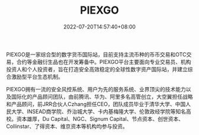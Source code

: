 ﻿---
weight: 
title: "PIEXGO"
description: "PIEXGO是一家综合型的数字货币…"
date: 2022-07-20T14:57:40+08:00
lastmod: 2022-07-20T14:57:40+08:00
draft: false
authors: ["Simon"]
featuredImage: "piexgo.jpg"
link: "https://www.piexgo.com/"
tags: ["交易所","PIEXGO"]
categories: ["navigation"]
navigation: ["交易所"]
lightgallery: true
toc: true
pinned: false
recommend: false
recommend1: false
---
PIEXGO是一家综合型的数字货币国际站，目前支持主流币种的币币交易和OTC交易，合约等金融衍生品也在开发筹备中。PIEXGO平台主要面向专业交易员、机构投资人和个人投资者，旨在打造安全高效稳定的全球性数字资产国际站，并建立综合激励型平台生态机制。

PIEXGO拥有一流的安全风控系统、用户为先的服务系统、业界顶尖的技术能力以及国际化的产品顾问团队，由前腾讯、华为、阿里多名高管创立，大空翼担任战略和产品顾问，前JRR合伙人Czhang担任CEO，团队成员毕业于清华大学、中国人民大学、INSEAD商学院、乔治城大学、卡内基梅隆大学、伦敦政经学院等知名高校。资本雄厚，Du Capital、NGC、Signum Capital、节点资本、创世资本、Collinstar、了得资本、维京资本等机构均参与投资。